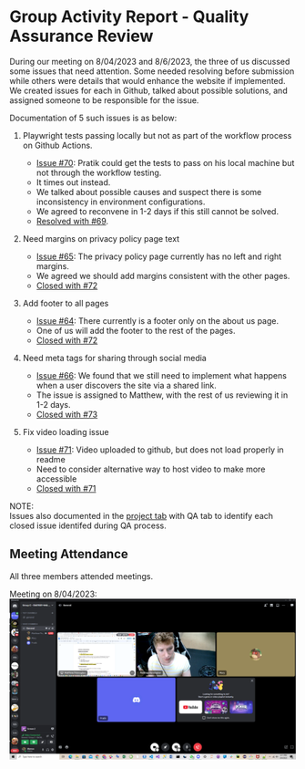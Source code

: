# Group Activity Report - Quality Assurance Review

During our meeting on 8/04/2023 and 8/6/2023, the three of us discussed some issues that need attention. Some needed resolving before submission while others were details that would enhance the website if implemented. We created issues for each in Github, talked about possible solutions, and assigned someone to be responsible for the issue.

Documentation of 5 such issues is as below:

1. Playwright tests passing locally but not as part of the workflow process on Github Actions.
    * [Issue #70](https://github.com/Mattpdrexel/group-project-is601-851-teamc-final/issues/70): Pratik could get the tests to pass on his local machine but not through the workflow testing. 
    * It times out instead. 
    *   We talked about possible causes and suspect there is some inconsistency in environment configurations. 
    *   We agreed to reconvene in 1-2 days if this still cannot be solved.
    * [Resolved with #69](https://github.com/Mattpdrexel/group-project-is601-851-teamc-final/pull/69).

2. Need margins on privacy policy page text
    * [Issue #65](https://github.com/Mattpdrexel/group-project-is601-851-teamc-final/issues/65): The privacy policy page currently has no left and right margins. 
    * We agreed we should add margins consistent with the other pages. 
    * [Closed with #72](https://github.com/Mattpdrexel/group-project-is601-851-teamc-final/pull/72)

3. Add footer to all pages
    * [Issue #64](https://github.com/Mattpdrexel/group-project-is601-851-teamc-final/issues/64): There currently is a footer only on the about us page. 
    * One of us will add the footer to the rest of the pages.
    * [Closed with #72](https://github.com/Mattpdrexel/group-project-is601-851-teamc-final/pull/72)

4. Need meta tags for sharing through social media
    * [Issue #66](https://github.com/Mattpdrexel/group-project-is601-851-teamc-final/issues/66): We found that we still need to implement what happens when a user discovers the site via a shared link. 
    * The issue is assigned to Matthew, with the rest of us reviewing it in 1-2 days.
    * [Closed with #73](https://github.com/Mattpdrexel/group-project-is601-851-teamc-final/pull/73)

5. Fix video loading issue
    * [Issue #71](https://github.com/Mattpdrexel/group-project-is601-851-teamc-final/issues/71): Video uploaded to github, but does not load properly in readme
    * Need to consider alternative way to host video to make more accessible
    * [Closed with #71](https://github.com/Mattpdrexel/group-project-is601-851-teamc-final/issues/71#issuecomment-1672355598)


NOTE:<br>
Issues also documented in the [project tab](https://github.com/users/Mattpdrexel/projects/1/views/1) with QA tab to identify each closed issue identifed during QA process.


## Meeting Attendance
All three members attended meetings. 

Meeting on 8/04/2023:
![Meeting on 8/04/2023](public/images/screenshots/meeting_screenshot_08042023.png)

